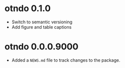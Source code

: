 # otndo 0.1.0

* Switch to semantic versioning
* Add figure and table captions

# otndo 0.0.0.9000

* Added a `NEWS.md` file to track changes to the package.

